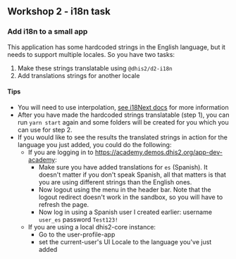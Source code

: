 ## Workshop 2 - i18n task

### Add i18n to a small app

This application has some hardcoded strings in the English language, but it needs to support multiple locales. So you have two tasks:

1. Make these strings translatable using `@dhis2/d2-i18n`
2. Add translations strings for another locale

#### Tips

-   You will need to use interpolation, [see i18Next docs](https://www.i18next.com/translation-function/interpolation) for more information
-   After you have made the hardcoded strings translatable (step 1), you can run `yarn start` again and some folders will be created for you which you can use for step 2.
-   If you would like to see the results the translated strings in action for the language you just added, you could do the following:
    - If you are logging in to https://academy.demos.dhis2.org/app-dev-academy:
        - Make sure you have added translations for `es` (Spanish). It doesn't matter if you don't speak Spanish, all that matters is that you are using different strings than the English ones.
        - Now logout using the menu in the header bar. Note that the logout redirect doesn't work in the sandbox, so you will have to refresh the page.
        - Now log in using a Spanish user I created earlier: username `user_es` password `Test123!`
    - If you are using a local dhis2-core instance:
        - Go to the user-profile-app
        - set the current-user's UI Locale to the language you've just added
